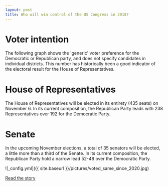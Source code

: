 ```yaml
---
layout: post
title: Who will win control of the US Congress in 2018?
---
```


# Voter intention
The following graph shows the 'generic' voter preference for the Democratic or Republican party, and does not specify candidates in individual districts.
This number has historically been a good indicator of the electoral result for the House of Representatives. 

# House of Representatives
The House of Representatives will be elected in its entirety (435 seats) on November 6. In its current composition, the Republican Party leads with 238 Representatives over 192 for the Democratic Party.

# Senate
In the upcoming November elections, a total of 35 senators will be elected, a little more than a third of the Senate. In its current composition, the Republican Party hold a narrow lead 52-48 over the Democratic Party.

![_config.yml]({{ site.baseurl }}/pictures/voted_same_since_2020.jpg)

[Read the story](https://www.univision.com/noticias/elecciones-2018/who-will-win-control-of-the-us-congress-in-2018)
